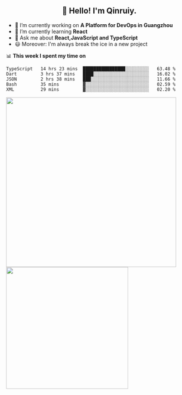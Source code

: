 <h2 align="center">👋 Hello! I'm Qinruiy.</h2>


- 🔭 I’m currently working on **A Platform for DevOps in Guangzhou**
- 🌱 I’m currently learning **React**
- 💬 Ask me about **React,JavaScript and TypeScript**
- 😃 Moreover: I'm always break the ice in a new project

📊 **This week I spent my time on**

<!--START_SECTION:waka-->
```text
TypeScript   14 hrs 23 mins  ████████████████░░░░░░░░░   63.48 % 
Dart         3 hrs 37 mins   ████░░░░░░░░░░░░░░░░░░░░░   16.02 % 
JSON         2 hrs 38 mins   ███░░░░░░░░░░░░░░░░░░░░░░   11.66 % 
Bash         35 mins         ▓░░░░░░░░░░░░░░░░░░░░░░░░   02.59 % 
XML          29 mins         ▓░░░░░░░░░░░░░░░░░░░░░░░░   02.20 % 
```
<!--END_SECTION:waka-->

<p>
<img align="left" width="460" src="https://github-readme-stats.vercel.app/api?username=Qinruiy&custom_title=Qrinruiy's Github Stats&theme=graywhite&hide_border=true"/> <img align="left" width="330" src="https://github-readme-stats.vercel.app/api/top-langs/?username=Qinruiy&layout=compact&theme=graywhite&hide_border=true"/>
</p>

